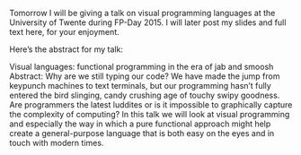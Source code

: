 <!--
title: FP-Day 2015
categories: english, general
-->
Tomorrow I will be giving a talk on visual programming languages at the
University of Twente during FP-Day 2015. I will later post my slides and full
text here, for your enjoyment.

Here’s the abstract for my talk:

Visual languages: functional programming in the era of jab and smoosh
Abstract: Why are we still typing our code? We have made the jump from keypunch
machines to text terminals, but our programming hasn’t fully entered the bird
slinging, candy crushing age of touchy swipy goodness. Are programmers the
latest luddites or is it impossible to graphically capture the complexity of
computing? In this talk we will look at visual programming and especially the
way in which a pure functional approach might help create a general-purpose
language that is both easy on the eyes and in touch with modern times.


